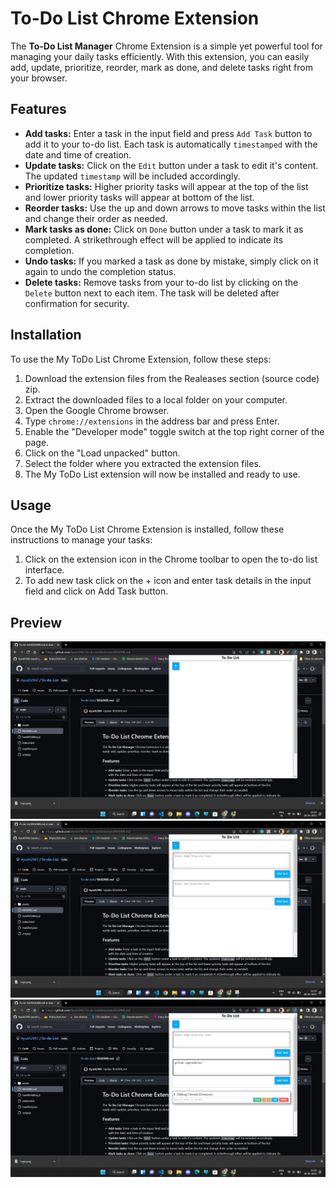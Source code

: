 # To-Do List Chrome Extension

The **To-Do List Manager** Chrome Extension is a simple yet powerful tool for managing your daily tasks efficiently. With this extension, you can easily add, update, prioritize, reorder, mark as done, and delete tasks right from your browser.

## Features

- **Add tasks:** Enter a task in the input field and press `Add Task` button to add it to your to-do list. Each task is automatically `timestamped` with the date and time of creation.
- **Update tasks:** Click on the `Edit` button under a task to edit it's content. The updated `timestamp` will be included accordingly.
- **Prioritize tasks:** Higher priority tasks will appear at the top of the list and lower priority tasks will appear at bottom of the list.
- **Reorder tasks:** Use the up and down arrows to move tasks within the list and change their order as needed.
- **Mark tasks as done:** Click on `Done` button under a task to mark it as completed. A strikethrough effect will be applied to indicate its completion.
- **Undo tasks:** If you marked a task as done by mistake, simply click on it again to undo the completion status.
- **Delete tasks:** Remove tasks from your to-do list by clicking on the `Delete` button next to each item. The task will be deleted after confirmation for security.

## Installation

To use the My ToDo List Chrome Extension, follow these steps:

1. Download the extension files from the Realeases section (source code) zip.
2. Extract the downloaded files to a local folder on your computer.
3. Open the Google Chrome browser.
4. Type `chrome://extensions` in the address bar and press Enter.
5. Enable the "Developer mode" toggle switch at the top right corner of the page.
6. Click on the "Load unpacked" button.
7. Select the folder where you extracted the extension files.
8. The My ToDo List extension will now be installed and ready to use.

## Usage

Once the My ToDo List Chrome Extension is installed, follow these instructions to manage your tasks:

1. Click on the extension icon in the Chrome toolbar to open the to-do list interface.
2. To add new task click on the + icon and enter task details in the input field and click on Add Task button.

## Preview
<img src="ayush1.png">
<img src="ayush2.png">
<img src="ayush3.png">


